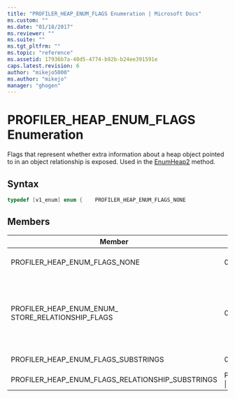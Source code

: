 ```yaml
---
title: "PROFILER_HEAP_ENUM_FLAGS Enumeration | Microsoft Docs"
ms.custom: ""
ms.date: "01/18/2017"
ms.reviewer: ""
ms.suite: ""
ms.tgt_pltfrm: ""
ms.topic: "reference"
ms.assetid: 17936b7a-40d5-4774-b92b-b24ee391591e
caps.latest.revision: 6
author: "mikejo5000"
ms.author: "mikejo"
manager: "ghogen"
---
```

# PROFILER_HEAP_ENUM_FLAGS Enumeration
Flags that represent whether extra information about a heap object pointed to in an object relationship is exposed. Used in the [EnumHeap2](../../winscript/reference/iactivescriptprofilercontrol5-enumheap2-method.md) method.  
  
## Syntax  
  
```cpp
typedef [v1_enum] enum {    PROFILER_HEAP_ENUM_FLAGS_NONE                      = 0x00000000,    PROFILER_HEAP_ENUM_FLAGS_STORE_RELATIONSHIP_FLAGS  = 0x00000001,} PROFILER_HEAP_ENUM_FLAGS;  
```  
  
## Members  
  
|Member|Value|Description|  
|------------|-----------|-----------------|  
|PROFILER_HEAP_ENUM_FLAGS_NONE|0x00000000|This heap object does not expose extra information about an object relationship. This heap object behaves in the same way as [IActiveScriptProfilerControl3::HeapEnum](../../winscript/reference/iactivescriptprofilercontrol3-enumheap-method.md).|  
|PROFILER_HEAP_ENUM_ENUM_ STORE_RELATIONSHIP_FLAGS|0x00000001|This heap object will expose information about whether or not an object pointed to in an object relationship is a getter or setter method. This information will be stored in the high 2 bytes (16 bits) of the [PROFILER_HEAP_OBJECT_RELATIONSHIP.relationshipInfo](../../winscript/reference/profiler-heap-object-relationship-structure.md) field as one of the [PROFILER_HEAP_OBJECT_RELATIONSHIP_FLAGS](../../winscript/reference/profiler-heap-object-relationship-flags-enumeration.md) enumeration values.|  
|PROFILER_HEAP_ENUM_FLAGS_SUBSTRINGS|0x00000002|This heap object is used to display the substring correctly.|  
|PROFILER_HEAP_ENUM_FLAGS_RELATIONSHIP_SUBSTRINGS|PROFILER_HEAP_ENUM_FLAGS_STORE_RELATIONSHIP_FLAGS &#124; PROFILER_HEAP_ENUM_FLAGS_SUBSTRINGS|This heap object is used to display the substring correctly.|
